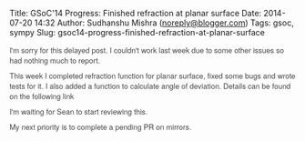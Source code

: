 Title: GSoC'14 Progress: Finished refraction at planar surface
Date: 2014-07-20 14:32
Author: Sudhanshu Mishra (noreply@blogger.com)
Tags: gsoc, sympy
Slug: gsoc14-progress-finished-refraction-at-planar-surface

<div dir="ltr" style="text-align: left;">
<div style="color: #444444; font-family: Arvo, 'Helvetica Neue', Helvetica, Arial, sans-serif; font-size: 13px; line-height: 18px; margin-bottom: 9px;">
I'm sorry for this delayed post. I couldn't work last week due to some
other issues so had nothing much to report.

</div>
<div style="color: #444444; font-family: Arvo, 'Helvetica Neue', Helvetica, Arial, sans-serif; font-size: 13px; line-height: 18px; margin-bottom: 9px;">
This week I completed refraction function for planar surface, fixed some
bugs and wrote tests for it. I also added a function to calculate angle
of deviation. Details can be found on the following link

</div>
<div style="color: #444444; font-family: Arvo, 'Helvetica Neue', Helvetica, Arial, sans-serif; font-size: 13px; line-height: 18px; margin-bottom: 9px;">
<https://github.com/sympy/sympy/pull/7626>

</div>
<div style="color: #444444; font-family: Arvo, 'Helvetica Neue', Helvetica, Arial, sans-serif; font-size: 13px; line-height: 18px; margin-bottom: 9px;">
I'm waiting for Sean to start reviewing this.

</div>
<div style="color: #444444; font-family: Arvo, 'Helvetica Neue', Helvetica, Arial, sans-serif; font-size: 13px; line-height: 18px; margin-bottom: 9px;">
My next priority is to complete a pending PR on mirrors.

</div>
</div>
</p>

